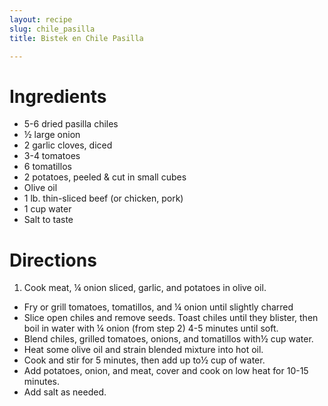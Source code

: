 ```yaml
---
layout: recipe
slug: chile_pasilla
title: Bistek en Chile Pasilla

---
```


# Ingredients

- 5-6 dried pasilla chiles
- ½ large onion
- 2 garlic cloves, diced
- 3-4 tomatoes
- 6 tomatillos
- 2 potatoes, peeled & cut in small cubes
- Olive oil
- 1 lb. thin-sliced beef (or chicken, pork)
- 1 cup water
- Salt to taste

# Directions

1. Cook meat, ¼ onion sliced, garlic, and potatoes in olive oil.
- Fry or grill tomatoes, tomatillos, and ¼ onion until slightly charred
- Slice open chiles and remove seeds. Toast chiles until they blister, then boil in water with ¼ onion (from step 2) 4-5 minutes until soft.
- Blend chiles, grilled tomatoes, onions, and tomatillos with½ cup water.
- Heat some olive oil and strain blended mixture into hot oil.
- Cook and stir for 5 minutes, then add up to½ cup of water.
- Add potatoes, onion, and meat, cover and cook on low heat for 10-15 minutes.
- Add salt as needed.